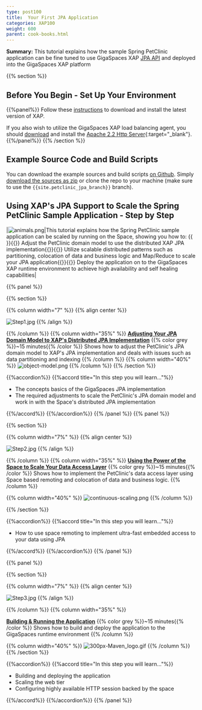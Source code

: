 ```yaml
---
type: post100
title:  Your First JPA Application
categories: XAP100
weight: 600
parent: cook-books.html
---
```



**Summary:**  This tutorial explains how the sample Spring PetClinic application can be fine tuned to use GigaSpaces XAP [JPA API](./jpa-api.html) and deployed into the GigaSpaces XAP platform


{{% section %}}

## Before You Begin - Set Up Your Environment

{{%panel%}}
Follow these [instructions](./installation-guide.html#java-installation) to download and install the latest version of XAP.

If you also wish to utilize the GigaSpaces XAP load balancing agent, you should [download](http://httpd.apache.org/download.cgi)  and install the [Apache 2.2 Http Server](http://httpd.apache.org/){:target="_blank"}.
{{%/panel%}}
{{% /section %}}

## Example Source Code and Build Scripts

You can download the example sources and build scripts [on Github](https://github.com/Gigaspaces/petclinic-jpa).
Simply [download the sources as zip](https://github.com/Gigaspaces/petclinic-jpa/archive/{{site.petclinic_jpa_branch}}.zip) or clone the repo to your machine (make sure to use the `{{site.petclinic_jpa_branch}}` branch).


## Using XAP's JPA Support to Scale the Spring PetClinic Sample Application - Step by Step

|![animals.png](/attachment_files/animals.png)|This tutorial explains how the Spring PetClinic sample application can be scaled by running on the Space, showing you how to: {{<wbr>}}{{<oksign>}} Adjust the PetClinic domain model to use the distributed XAP JPA implementation{{<wbr>}}{{<oksign>}} Utilize scalable distributed patterns such as partitioning, colocation of data and business logic and Map/Reduce to scale your JPA application{{<wbr>}}{{<oksign>}} Deploy the application on to the GigaSpaces XAP runtime environment to achieve high availability and self healing capabilities|

{{% panel   %}}

{{% section %}}


{{% column width="7" %}}
{{% align center %}}

![Step1.jpg](/attachment_files/Step1.jpg)
{{% /align %}}

{{% /column %}}
{{% column width="35%" %}}
[**Adjusting Your JPA Domain Model to XAP's Distributed JPA Implementation**](./step-1-adjusting-your-jpa-domain-model-to-the-xap-jpa-implementation.html)
{{% color grey %}}~15 minutes{{% /color %}}
Shows how to adjust the PetClinic's JPA domain model to XAP's JPA implementation and deals with issues such as data partitioning and indexing
{{% /column %}}
{{% column width="40%" %}}
![object-model.png](/attachment_files/object-model.png)
{{% /column %}}
{{% /section %}}

{{%accordion%}}
{{%accord title="In this step you will learn..."%}}

- The concepts basics of the GigaSpaces JPA implementation
- The required adjustments to scale the PetClinic's JPA domain model and work in with the Space's distributed JPA implementation

{{%/accord%}}
{{%/accordion%}}
{{% /panel %}}
{{% panel  %}}

{{% section %}}


{{% column width="7%" %}}
{{% align center %}}

![Step2.jpg](/attachment_files/Step2.jpg)
{{% /align %}}

{{% /column %}}
{{% column width="35%" %}}
[**Using the Power of the Space to Scale Your Data Access Layer**](./step-2-using-the-power-of-the-space-to-scale-your-data-access-layer.html)
{{% color grey %}}~15 minutes{{% /color %}}
Shows how to implement the PetClinic's data access layer using Space based remoting and colocation of data and business logic.
{{% /column %}}

{{% column width="40%" %}}
![continuous-scaling.png](/attachment_files/continuous-scaling.png)
{{% /column %}}

{{% /section %}}

{{%accordion%}}
{{%accord title="In this step you will learn..."%}}

- How to use space remoting to implement ultra-fast embedded access to your data using JPA

{{%/accord%}}
{{%/accordion%}}
{{% /panel %}}

{{% panel   %}}

{{% section %}}


{{% column width="7%" %}}
{{% align center %}}

![Step3.jpg](/attachment_files/Step3.jpg)
{{% /align %}}

{{% /column %}}
{{% column width="35%" %}}

[**Building & Running the Application**](./step-3-building-and-running-the-application.html)
{{% color grey %}}~15 minutes{{% /color %}}
Shows how to build and deploy the application to the GigaSpaces runtime environment
{{% /column %}}

{{% column width="40%" %}}
![300px-Maven_logo.gif](/attachment_files/300px-Maven_logo.gif)
{{% /column %}}
{{% /section %}}

{{%accordion%}}
{{%accord title="In this step you will learn..."%}}

- Building and deploying the application
- Scaling the web tier
- Configuring highly available HTTP session backed by the space

{{%/accord%}}
{{%/accordion%}}
{{% /panel %}}

